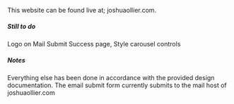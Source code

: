 This website can be found live at; joshuaollier.com.

##### Still to do #####
Logo on Mail Submit Success page,
Style carousel controls

##### Notes #####
Everything else has been done in accordance with the provided design documentation.
The email submit form currently submits to the mail host of joshuaollier.com
